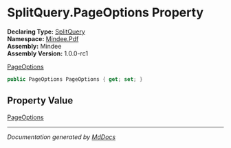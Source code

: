 ﻿<!--  
  <auto-generated>   
    The contents of this file were generated by a tool.  
    Changes to this file may be list if the file is regenerated  
  </auto-generated>   
-->

# SplitQuery.PageOptions Property

**Declaring Type:** [SplitQuery](../index.md)  
**Namespace:** [Mindee.Pdf](../../index.md)  
**Assembly:** Mindee  
**Assembly Version:** 1.0.0\-rc1

[PageOptions](../../../Input/PageOptions/index.md)

```csharp
public PageOptions PageOptions { get; set; }
```

## Property Value

[PageOptions](../../../Input/PageOptions/index.md)

___

*Documentation generated by [MdDocs](https://github.com/ap0llo/mddocs)*
